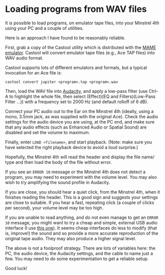 # Loading programs from WAV files

It is possible to load programs, on emulator tape files, into your Minstrel 4th using your PC and a couple of utilities.

Here is an approach I have found to be reasonably reliable.

First, grab a copy of the Castool utility which is distributed with the [MAME emulator](https://docs.mamedev.org/tools/castool.html). Castool will convert emulator tape files (e.g., Ace TAP files) into WAV audio format.

Castool supports lots of different emulators and formats, but a typical invocation for an Ace file is:

```
castool convert jupiter <program>.tap <program>.wav
```

Then, load the WAV file into [Audacity](https://www.audacityteam.org/), and apply a low-pass filter (use Ctrl-A to highlight the whole file, then select (Effect)(EQ and Filters)(Low-Pass Filter ...)) with a frequency set to 2000 Hz (and default rolloff of 6 dB).

Connect your PC audio out to the Ear on the Minstrel 4th (ideally, using a mono, 3.5mm jack, as was supplied with the original Ace). Check the audio settings for the audio device you are using, at the PC end, and make sure that any audio effects (such as Enhanced Audio or Spatial Sound) are disabled and set the volume to maximum.

Finally, enter `LOAD <filename>`, and start playback. (Note: make sure you have selected the right playback device to avoid a loud surprise.) 

Hopefully, the Minstrel 4th will read the header and display the file name/ type and then load the body of the file without error.

If you see an `ERROR 10` message or the Minstrel 4th does not detect a program, you may need to experiment with the volume level. You may also wish to try amplifying the sound profile in Audacity.

If you are close, you should hear a quiet click, from the Minstrel 4th, when it finishes reading the header. This is a good sign and suggests your settings are close to suitable. If you hear a fast, repeating click (a couple of clicks per second), your volume level may be too high. 

If you are unable to read anything, and do not even manage to get an `ERROR 10` message, you might want to try a cheap and simple, external USB audio interface (I use [this one](https://nedis.com/en-us/product/computer-and-mobile/peripherals/sound/550670257/sound-card-51-usb-20-microphone-connection-1x-35-mm-headset-connection-35-mm-male)). It seems cheap interfaces do less to modify (that is, improve!) the sound and so provide a more accurate reproduction of the original tape audio. They may also produce a higher signal level.

The above is not a foolproof strategy. There are lots of variables here: the PC, the audio device, the Audacity settings, and the cable to name just a few. You may need to do some experimentation to get a reliable setup.

Good luck!
